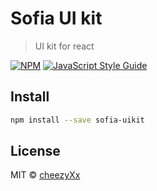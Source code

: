 # Sofia UI kit

> UI kit for react

[![NPM](https://img.shields.io/npm/v/sofia-uikit.svg)](https://www.npmjs.com/package/sofia-uikit) [![JavaScript Style Guide](https://img.shields.io/badge/code_style-standard-brightgreen.svg)](https://standardjs.com)

## Install

```bash
npm install --save sofia-uikit
```

## License

MIT © [cheezyXx](https://github.com/cheezyXx)
